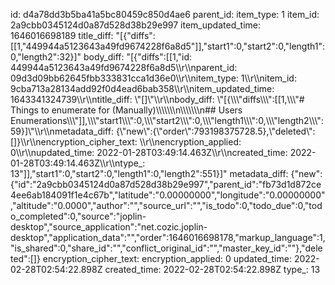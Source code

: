 id: d4a78dd3b5ba41a5bc80459c850d4ae6
parent_id: 
item_type: 1
item_id: 2a9cbb0345124d0a87d528d38b29e997
item_updated_time: 1646016698189
title_diff: "[{\"diffs\":[[1,\"449944a5123643a49fd9674228f6a8d5\"]],\"start1\":0,\"start2\":0,\"length1\":0,\"length2\":32}]"
body_diff: "[{\"diffs\":[[1,\"id: 449944a5123643a49fd9674228f6a8d5\\\r\\\nparent_id: 09d3d09bb62645fbb333831cca1d36e0\\\r\\\nitem_type: 1\\\r\\\nitem_id: 9cba713a28134add92f0d4ead6bab358\\\r\\\nitem_updated_time: 1643341324739\\\r\\\ntitle_diff: \\\"[]\\\"\\\r\\\nbody_diff: \\\"[{\\\\\\\"diffs\\\\\\\":[[1,\\\\\\\"# Things to enumerate for (Manually)\\\\\\\\\\\\\n\\\\\\\\\\\\\n## Users Enumerations\\\\\\\"]],\\\\\\\"start1\\\\\\\":0,\\\\\\\"start2\\\\\\\":0,\\\\\\\"length1\\\\\\\":0,\\\\\\\"length2\\\\\\\":59}]\\\"\\\r\\\nmetadata_diff: {\\\"new\\\":{\\\"order\\\":793198375728.5},\\\"deleted\\\":[]}\\\r\\\nencryption_cipher_text: \\\r\\\nencryption_applied: 0\\\r\\\nupdated_time: 2022-01-28T03:49:14.463Z\\\r\\\ncreated_time: 2022-01-28T03:49:14.463Z\\\r\\\ntype_: 13\"]],\"start1\":0,\"start2\":0,\"length1\":0,\"length2\":551}]"
metadata_diff: {"new":{"id":"2a9cbb0345124d0a87d528d38b29e997","parent_id":"fb73d1d872ce4ee6ab184091f1e4c67b","latitude":"0.00000000","longitude":"0.00000000","altitude":"0.0000","author":"","source_url":"","is_todo":0,"todo_due":0,"todo_completed":0,"source":"joplin-desktop","source_application":"net.cozic.joplin-desktop","application_data":"","order":1646016698178,"markup_language":1,"is_shared":0,"share_id":"","conflict_original_id":"","master_key_id":""},"deleted":[]}
encryption_cipher_text: 
encryption_applied: 0
updated_time: 2022-02-28T02:54:22.898Z
created_time: 2022-02-28T02:54:22.898Z
type_: 13